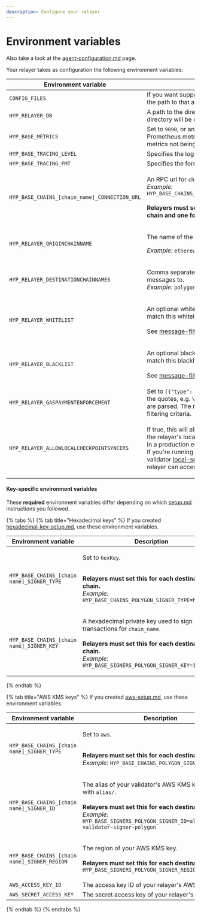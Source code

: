 ```yaml
---
description: Configure your relayer
---
```


# Environment variables

Also take a look at the [agent-configuration.md](../agent-configuration.md "mention") page.

Your relayer takes as configuration the following environment variables:

| Environment variable                          | Description                                                                                                                                                                                                                                                                                                                                                                                                                                                 |
| --------------------------------------------- | ----------------------------------------------------------------------------------------------------------------------------------------------------------------------------------------------------------------------------------------------------------------------------------------------------------------------------------------------------------------------------------------------------------------------------------------------------------- |
| `CONFIG_FILES`                                | If you want support your own chain via [Broken link](broken-reference "mention"), you specify the path to that agent config file here as well.                                                                                                                                                                                                                                                                                                              |
| `HYP_RELAYER_DB`                              | A path to the directory where the relayer will persist state. This directory will be created by the relayer if it doesn't already exist.                                                                                                                                                                                                                                                                                                                    |
| `HYP_BASE_METRICS`                            | Set to `9090`, or any other port number you wish to expose Prometheus metrics on. Not specifying a value will result in metrics not being exposed.                                                                                                                                                                                                                                                                                                          |
| `HYP_BASE_TRACING_LEVEL`                      | Specifies the log level, set to `info`                                                                                                                                                                                                                                                                                                                                                                                                                      |
| `HYP_BASE_TRACING_FMT`                        | Specifies the format of the logs, set it to either `pretty` or `json`                                                                                                                                                                                                                                                                                                                                                                                       |
| `HYP_BASE_CHAINS_[chain_name]_CONNECTION_URL` | <p>An RPC url for <code>chain_name</code>.<br><em>Example:</em> <code>HYP_BASE_CHAINS_ETHEREUM_CONNECTION_URL=http://localhost:8545</code><br><br><strong>Relayers must set multiple connection URLs, one for the origin chain and one for each destination chain.</strong><br></p>                                                                                                                                                                         |
| `HYP_RELAYER_ORIGINCHAINNAME`                 | <p>The name of the origin chain to relay messages from.</p><p><em>Example:</em> <code>ethereum</code></p>                                                                                                                                                                                                                                                                                                                                                   |
| `HYP_RELAYER_DESTINATIONCHAINNAMES`           | <p>Comma separated names of the destination chains to relay messages to.<br><em>Example:</em> <code>polygon,avalanche</code></p>                                                                                                                                                                                                                                                                                                                            |
| `HYP_RELAYER_WHITELIST`                       | <p>An optional whitelist. The relayer will only relay messages that match this whitelist. <br><br>See <a data-mention href="message-filtering.md">message-filtering.md</a>for more info.<br></p>                                                                                                                                                                                                                                                            |
| `HYP_RELAYER_BLACKLIST`                       | <p>An optional blacklist. The relayer will not relay messages that match this blacklist. <br><br>See <a data-mention href="message-filtering.md">message-filtering.md</a>for more info.</p>                                                                                                                                                                                                                                                                 |
| `HYP_RELAYER_GASPAYMENTENFORCEMENT`           | Set to `[{"type": "none"}]`. Be aware that you may need to escape the quotes, e.g. `\"`, depending on how your environment variables are parsed. The relayer will process all messages that fit the filtering criteria.                                                                                                                                                                                                                                     |
| `HYP_RELAYER_ALLOWLOCALCHECKPOINTSYNCERS`     | <p>If true, this will allow the relayer to look for validator signatures on the relayer's local filesystem.<br>In a production environment, this should be <code>false</code>.<br>If you're running a validator on the same machine by following the validator <a data-mention href="../validators/setup/local-setup.md">local-setup.md</a> instructions, set this to <code>true</code> so that your relayer can access the local validator signatures.</p> |

#### Key-specific environment variables

These **required** environment variables differ depending on which [setup.md](setup.md "mention") instructions you followed.

{% tabs %}
{% tab title="Hexadecimal keys" %}
If you created [hexadecimal-key-setup.md](../agent-keys/hexadecimal-key-setup.md "mention"), use these environment variables.

| Environment variable                       | Description                                                                                                                                                                                                                                        |
| ------------------------------------------ | -------------------------------------------------------------------------------------------------------------------------------------------------------------------------------------------------------------------------------------------------- |
| `HYP_BASE_CHAINS_[chain name]_SIGNER_TYPE` | <p>Set to <code>hexKey</code>.</p><p><br><strong>Relayers must set this for each destination chain.</strong><br><em>Example:</em> <code>HYP_BASE_CHAINS_POLYGON_SIGNER_TYPE=hexKey</code></p>                                                      |
| `HYP_BASE_CHAINS_[chain name]_SIGNER_KEY`  | <p>A hexadecimal private key used to sign transactions for <code>chain_name</code>.<br><br><strong>Relayers must set this for each destination chain.</strong><br><em>Example:</em> <code>HYP_BASE_SIGNERS_POLYGON_SIGNER_KEY=123...def</code></p> |
{% endtab %}

{% tab title="AWS KMS keys" %}
If you created [aws-setup.md](../agent-keys/aws-setup.md "mention"), use these environment variables.

| Environment variable                         | Description                                                                                                                                                                                                                                                                   |
| -------------------------------------------- | ----------------------------------------------------------------------------------------------------------------------------------------------------------------------------------------------------------------------------------------------------------------------------- |
| `HYP_BASE_CHAINS_[chain name]_SIGNER_TYPE`   | <p>Set to <code>aws</code>.</p><p><br><strong>Relayers must set this for each destination chain.</strong><br><em>Example:</em> <code>HYP_BASE_CHAINS_POLYGON_SIGNER_TYPE=aws</code></p>                                                                                       |
| `HYP_BASE_CHAINS_[chain name]_SIGNER_ID`     | <p>The alias of your validator's AWS KMS key, prefixed with <code>alias/</code>.<br><br><strong>Relayers must set this for each destination chain.</strong><br><em>Example:</em> <code>HYP_BASE_SIGNERS_POLYGON_SIGNER_ID=alias/hyperlane-validator-signer-polygon</code></p> |
| `HYP_BASE_CHAINS_[chain name]_SIGNER_REGION` | <p>The region of your AWS KMS key.<br><br><strong>Relayers must set this for each destination chain.</strong><br><code>HYP_BASE_SIGNERS_POLYGON_SIGNER_REGION=us-east-1</code></p>                                                                                            |
| `AWS_ACCESS_KEY_ID`                          | The access key ID of your relayer's AWS IAM user.                                                                                                                                                                                                                             |
| `AWS_SECRET_ACCESS_KEY`                      | The secret access key of your relayer's AWS IAM user.                                                                                                                                                                                                                         |
{% endtab %}
{% endtabs %}
